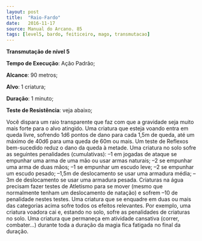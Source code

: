 ```yaml
---
layout: post
title:  "Raio-Fardo"
date:   2016-11-17
source: Manual do Arcano. 85
tags: [level5, bardo, feiticeiro, mago, transmutacao]
---
```


**Transmutação de nível 5**

**Tempo de Execução**: Ação Padrão;

**Alcance**: 90 metros;

**Alvo**: 1 criatura;

**Duração**: 1 minuto;

**Teste de Resistência**: veja abaixo;

Você dispara um raio transparente 
que faz com que a gravidade seja muito 
mais forte para o alvo atingido. Uma criatura que esteja voando entra em queda 
livre, sofrendo 1d6 pontos de dano para 
cada 1,5m de queda, até um máximo de 
40d6 para uma queda de 60m ou mais. 
Um teste de Reflexos bem-sucedido reduz o dano da queda à metade.
Uma criatura no solo sofre as seguintes penalidades (cumulativas): –1 
em jogadas de ataque se empunhar uma 
arma de uma mão ou usar armas naturais; –2 se empunhar uma arma de duas 
mãos; –1 se empunhar um escudo leve; 
–2 se empunhar um escudo pesado; 
–1,5m de deslocamento se usar uma armadura média; –3m de deslocamento se 
usar uma armadura pesada.
Criaturas na água precisam fazer 
testes de Atletismo para se mover (mesmo que normalmente tenham um deslocamento de natação) e sofrem –10 de 
penalidade nestes testes.
Uma criatura que se enquadre em 
duas ou mais das categorias acima sofre 
todos os efeitos relevantes. Por exemplo, 
uma criatura voadora cai e, estando no 
solo, sofre as penalidades de criaturas no 
solo. Uma criatura que permaneça em 
atividade cansativa (correr, combater...) 
durante toda a duração da magia fica fatigada no final da duração.